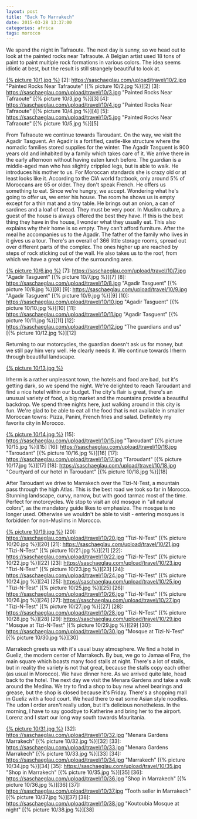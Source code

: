 ```yaml
---
layout: post
title: "Back To Marrakech"
date: 2015-03-28 13:37:00
categories: africa
tags: morocco
---
```

We spend the night in Tafraoute.
The next day is sunny, so we head out to look at the painted rocks near Tafraoute.
A Belgian artist used 18 tons of paint to paint multiple rock formations in various colors.
The idea seems idiotic at best, but the result is still strangely beautiful to look at.

[1]: https://saschaeglau.com/upload/travel/10/1.jpg "Painted Rocks Near Tafraoute"
[{% picture 10/1.jpg %}][1]
[2]: https://saschaeglau.com/upload/travel/10/2.jpg "Painted Rocks Near Tafraoute"
[{% picture 10/2.jpg %}][2]
[3]: https://saschaeglau.com/upload/travel/10/3.jpg "Painted Rocks Near Tafraoute"
[{% picture 10/3.jpg %}][3]
[4]: https://saschaeglau.com/upload/travel/10/4.jpg "Painted Rocks Near Tafraoute"
[{% picture 10/4.jpg %}][4]
[5]: https://saschaeglau.com/upload/travel/10/5.jpg "Painted Rocks Near Tafraoute"
[{% picture 10/5.jpg %}][5]

From Tafraoute we continue towards Taroudant.
On the way, we visit the Agadir Tasguent.
An Agadir is a fortified, castle-like structure where the nomadic families stored supplies for the winter.
The Agadir Tasguent is 900 years old and inhabited by a family which takes care of it.
We arrive there in the early afternoon without having eaten lunch before.
The guardian is a middle-aged man who has slightly crippled legs, but is able to walk.
He introduces his mother to us.
For Moroccan standards she is crazy old or at least looks like it.
According to the CIA world factbook, only around 5% of Moroccans are 65 or older.
They don't speak French.
He offers us something to eat.
Since we're hungry, we accept.
Wondering what he's going to offer us, we enter his house.
The room he shows us is empty except for a thin mat and a tiny table.
He brings out an onion, a can of sardines and a loaf of bread.
They must be very poor.
In Muslim culture, a guest of the house is always offered the best they have.
If this is the best thing they have in the house, I wonder what they usually eat.
This also explains why their home is so empty.
They can't afford furniture.
After the meal he accompanies us to the Agadir.
The father of the family who lives in it gives us a tour.
There's an overall of 366 little storage rooms, spread out over different parts of the complex.
The ones higher up are reached by steps of rock sticking out of the wall.
He also takes us to the roof, from which we have a great view of the surrounding area.

[6]: https://saschaeglau.com/upload/travel/10/6.jpg "Agadir Tasguent"
[{% picture 10/6.jpg %}][6]
[7]: https://saschaeglau.com/upload/travel/10/7.jpg "Agadir Tasguent"
[{% picture 10/7.jpg %}][7]
[8]: https://saschaeglau.com/upload/travel/10/8.jpg "Agadir Tasguent"
[{% picture 10/8.jpg %}][8]
[9]: https://saschaeglau.com/upload/travel/10/9.jpg "Agadir Tasguent"
[{% picture 10/9.jpg %}][9]
[10]: https://saschaeglau.com/upload/travel/10/10.jpg "Agadir Tasguent"
[{% picture 10/10.jpg %}][10]
[11]: https://saschaeglau.com/upload/travel/10/11.jpg "Agadir Tasguent"
[{% picture 10/11.jpg %}][11]
[12]: https://saschaeglau.com/upload/travel/10/12.jpg "The guardians and us"
[{% picture 10/12.jpg %}][12]

Returning to our motorcycles, the guardian doesn't ask us for money, but we still pay him very well.
He clearly needs it.
We continue towards Irherm through beautiful landscape.

[13]: https://saschaeglau.com/upload/travel/10/13.jpg "Landscape near Irherm"
[{% picture 10/13.jpg %}][13]

Irherm is a rather unpleasant town, the hotels and food are bad, but it's getting dark, so we spend the night.
We're delighted to reach Taroudant and find a nice hotel within our budget.
The city's flair is great, there's an unusual variety of food, a big market and the mountains provide a beautiful backdrop.
We spend three nights here, just walking around in this city is fun.
We're glad to be able to eat all the food that is not available in smaller Moroccan towns:
Pizza, Panini, French fries and salad.
Definitely my favorite city in Morocco.

[14]: https://saschaeglau.com/upload/travel/10/14.jpg "Taroudant"
[{% picture 10/14.jpg %}][14]
[15]: https://saschaeglau.com/upload/travel/10/15.jpg "Taroudant"
[{% picture 10/15.jpg %}][15]
[16]: https://saschaeglau.com/upload/travel/10/16.jpg "Taroudant"
[{% picture 10/16.jpg %}][16]
[17]: https://saschaeglau.com/upload/travel/10/17.jpg "Taroudant"
[{% picture 10/17.jpg %}][17]
[18]: https://saschaeglau.com/upload/travel/10/18.jpg "Courtyard of our hotel in Taroudant"
[{% picture 10/18.jpg %}][18]

After Taroudant we drive to Marrakech over the Tizi-N-Test, a mountain pass through the high Atlas.
This is the best road we took so far in Morocco.
Stunning landscape, curvy, narrow, but with good tarmac most of the time.
Perfect for motorcycles.
We stop to visit an old mosque in "all natural colors", as the mandatory guide likes to emphasize.
The mosque is no longer used.
Otherwise we wouldn't be able to visit - entering mosques is forbidden for non-Muslims in Morocco.

[19]: https://saschaeglau.com/upload/travel/10/19.jpg "Tizi-N-Test"
[{% picture 10/19.jpg %}][19]
[20]: https://saschaeglau.com/upload/travel/10/20.jpg "Tizi-N-Test"
[{% picture 10/20.jpg %}][20]
[21]: https://saschaeglau.com/upload/travel/10/21.jpg "Tizi-N-Test"
[{% picture 10/21.jpg %}][21]
[22]: https://saschaeglau.com/upload/travel/10/22.jpg "Tizi-N-Test"
[{% picture 10/22.jpg %}][22]
[23]: https://saschaeglau.com/upload/travel/10/23.jpg "Tizi-N-Test"
[{% picture 10/23.jpg %}][23]
[24]: https://saschaeglau.com/upload/travel/10/24.jpg "Tizi-N-Test"
[{% picture 10/24.jpg %}][24]
[25]: https://saschaeglau.com/upload/travel/10/25.jpg "Tizi-N-Test"
[{% picture 10/25.jpg %}][25]
[26]: https://saschaeglau.com/upload/travel/10/26.jpg "Tizi-N-Test"
[{% picture 10/26.jpg %}][26]
[27]: https://saschaeglau.com/upload/travel/10/27.jpg "Tizi-N-Test"
[{% picture 10/27.jpg %}][27]
[28]: https://saschaeglau.com/upload/travel/10/28.jpg "Tizi-N-Test"
[{% picture 10/28.jpg %}][28]
[29]: https://saschaeglau.com/upload/travel/10/29.jpg "Mosque at Tizi-N-Test"
[{% picture 10/29.jpg %}][29]
[30]: https://saschaeglau.com/upload/travel/10/30.jpg "Mosque at Tizi-N-Test"
[{% picture 10/30.jpg %}][30]

Marrakech greets us with it's usual busy atmosphere.
We find a hotel in Gueliz, the modern center of Marrakech.
By bus, we go to Jamaa el Fna, the main square which boasts many food stalls at night.
There's a lot of stalls, but in reality the variety is not that great, because the stalls copy each other (as usual in Morocco).
We have dinner here. 
As we arrived quite late, head back to the hotel.
The next day we visit the Menara Gardens and take a walk around the Medina.
We try to find a shop to buy new wheel bearings and grease, but the shop is closed because it's Friday.
There's a shopping mall in Gueliz with a food court.
We head there to eat some Asian style noodles.
The udon I order aren't really udon, but it's delicious nonetheless.
In the morning, I have to say goodbye to Katherine and bring her to the airport.
Lorenz and I start our long way south towards Mauritania.

[31]: https://saschaeglau.com/upload/travel/10/31.jpg "Marrakech"
[{% picture 10/31.jpg %}][31]
[32]: https://saschaeglau.com/upload/travel/10/32.jpg "Menara Gardens Marrakech"
[{% picture 10/32.jpg %}][32]
[33]: https://saschaeglau.com/upload/travel/10/33.jpg "Menara Gardens Marrakech"
[{% picture 10/33.jpg %}][33]
[34]: https://saschaeglau.com/upload/travel/10/34.jpg "Marrakech"
[{% picture 10/34.jpg %}][34]
[35]: https://saschaeglau.com/upload/travel/10/35.jpg "Shop in Marrakech"
[{% picture 10/35.jpg %}][35]
[36]: https://saschaeglau.com/upload/travel/10/36.jpg "Shop in Marrakech"
[{% picture 10/36.jpg %}][36]
[37]: https://saschaeglau.com/upload/travel/10/37.jpg "Tooth seller in Marrakech"
[{% picture 10/37.jpg %}][37]
[38]: https://saschaeglau.com/upload/travel/10/38.jpg "Koutoubia Mosque at night"
[{% picture 10/38.jpg %}][38]
